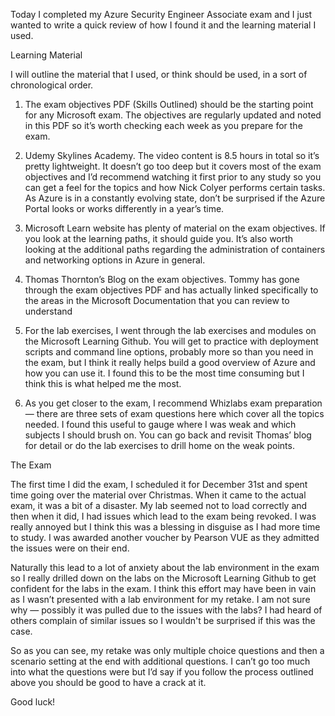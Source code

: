 Today I completed my Azure Security Engineer Associate exam and I just wanted to write a quick review of how I found it and the learning material I used.

Learning Material

I will outline the material that I used, or think should be used, in a sort of chronological order.

1. The exam objectives PDF (Skills Outlined) should be the starting point for any Microsoft exam. The objectives are regularly updated and noted in this PDF so it’s worth checking each week as you prepare for the exam.

2. Udemy Skylines Academy. The video content is 8.5 hours in total so it’s pretty lightweight. It doesn’t go too deep but it covers most of the exam objectives and I’d recommend watching it first prior to any study so you can get a feel for the topics and how Nick Colyer performs certain tasks. As Azure is in a constantly evolving state, don’t be surprised if the Azure Portal looks or works differently in a year’s time.

3. Microsoft Learn website has plenty of material on the exam objectives. If you look at the learning paths, it should guide you. It’s also worth looking at the additional paths regarding the administration of containers and networking options in Azure in general.

4. Thomas Thornton’s Blog on the exam objectives. Tommy has gone through the exam objectives PDF and has actually linked specifically to the areas in the Microsoft Documentation that you can review to understand

5. For the lab exercises, I went through the lab exercises and modules on the Microsoft Learning Github. You will get to practice with deployment scripts and command line options, probably more so than you need in the exam, but I think it really helps build a good overview of Azure and how you can use it. I found this to be the most time consuming but I think this is what helped me the most.

6. As you get closer to the exam, I recommend Whizlabs exam preparation — there are three sets of exam questions here which cover all the topics needed. I found this useful to gauge where I was weak and which subjects I should brush on. You can go back and revisit Thomas’ blog for detail or do the lab exercises to drill home on the weak points.

The Exam

The first time I did the exam, I scheduled it for December 31st and spent time going over the material over Christmas. When it came to the actual exam, it was a bit of a disaster. My lab seemed not to load correctly and then when it did, I had issues which lead to the exam being revoked. I was really annoyed but I think this was a blessing in disguise as I had more time to study. I was awarded another voucher by Pearson VUE as they admitted the issues were on their end.

Naturally this lead to a lot of anxiety about the lab environment in the exam so I really drilled down on the labs on the Microsoft Learning Github to get confident for the labs in the exam. I think this effort may have been in vain as I wasn’t presented with a lab environment for my retake. I am not sure why — possibly it was pulled due to the issues with the labs? I had heard of others complain of similar issues so I wouldn't be surprised if this was the case.

So as you can see, my retake was only multiple choice questions and then a scenario setting at the end with additional questions. I can’t go too much into what the questions were but I’d say if you follow the process outlined above you should be good to have a crack at it.

Good luck!
